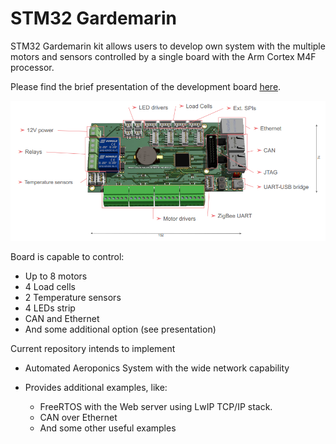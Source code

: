 # STM32 Gardemarin

STM32 Gardemarin kit allows users to develop own system with the multiple motors
and sensors controlled by a single board with the Arm Cortex M4F processor.

Please find the brief presentation of the development board [here](docs/Gardemarin_Board.pdf).

![Top Side](docs/pics/topside_preview.png)

Board is capable to control:
 
- Up to 8 motors
- 4 Load cells
- 2 Temperature sensors
- 4 LEDs strip
- CAN and Ethernet
- And some additional option (see presentation)

Current repository intends to implement 

* Automated Aeroponics System with the wide network capability
* Provides additional examples, like:

  - FreeRTOS with the Web server using LwIP TCP/IP stack.
  - CAN over Ethernet 
  - And some other useful examples
